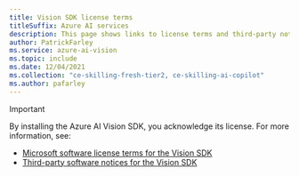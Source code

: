 ```yaml
---
title: Vision SDK license terms
titleSuffix: Azure AI services
description: This page shows links to license terms and third-party notice.
author: PatrickFarley
ms.service: azure-ai-vision
ms.topic: include
ms.date: 12/04/2021
ms.collection: "ce-skilling-fresh-tier2, ce-skilling-ai-copilot"
ms.author: pafarley
---
```


> [!IMPORTANT]
> By installing the Azure AI Vision SDK, you acknowledge its license. For more information, see:
> - <a href="https://aka.ms/azai/vision/license" target="_blank">Microsoft software license terms for the Vision SDK <span class="docon docon-navigate-external x-hidden-focus"></span></a>
> - <a href="https://aka.ms/azai/vision/TPN" target="_blank">Third-party software notices for the Vision SDK<span class="docon docon-navigate-external x-hidden-focus"></span></a>


